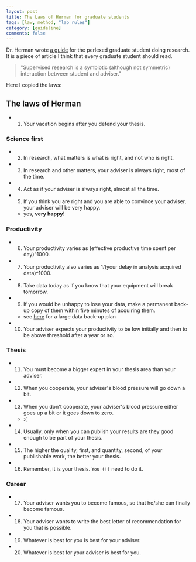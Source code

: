```yaml
---
layout: post
title: The Laws of Herman for graduate students
tags: [law, method, "lab rules"]
category: [guideline]
comments: false
---
```


Dr. Herman wrote [a guide](img/Advisor-Advisee.pdf) for the perlexed graduate student doing research. It is a piece of article I think that every graduate student should read.
> "Supervised research is a symbiotic (although not symmetric) interaction between student and adviser."


Here I copied the laws:

## The laws of Herman

- 1. Your vacation begins after you defend your thesis.

### Science first

- 2. In research, what matters is what is right, and not who is right.
- 3. In research and other matters, your adviser is always right, most of the time.
- 4. Act as if your adviser is always right, almost all the time.
- 5. If you think you are right and you are able to convince your adviser, your adviser will be very happy.
  - yes, __very happy__!

### Productivity

- 6. Your productivity varies as (effective productive time spent per day)^1000.
- 7. Your productivity also varies as 1/(your delay in analysis acquired data)^1000.
- 8. Take data today as if you know that your equipment will break tomorrow.
- 9. If you would be unhappy to lose your data, make a permanent back-up copy of them within five minutes of acquiring them.
  - see [here](https://jyanglab.com/2017-05-01-data-plans/) for a large data back-up plan
- 10. Your adviser expects your productivity to be low initially and then to be above threshold after a year or so.

### Thesis

- 11. You must become a bigger expert in your thesis area than your adviser.
- 12. When you cooperate, your adviser's blood pressure will go down a bit.
- 13. When you don't cooperate, your adviser's blood pressure either goes up a bit or it goes down to zero. 
  - :(
- 14. Usually, only when you can publish your results are they good enough to be part of your thesis.
- 15. The higher the quality, first, and quantity, second, of your publishable work, the better your thesis.
- 16. Remember, it is your thesis. `You (!)` need to do it.

### Career

- 17. Your adviser wants you to become famous, so that he/she can finally become famous.
- 18. Your adviser wants to write the best letter of recommendation for you that is possible.
- 19. Whatever is best for you is best for your adviser.
- 20. Whatever is best for your adviser is best for you.

